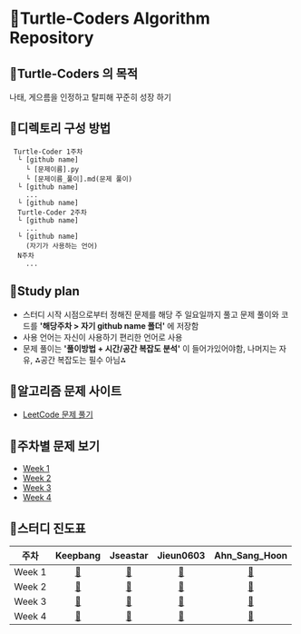 # 🐢Turtle-Coders Algorithm Repository

## 🐢Turtle-Coders 의 목적

나태, 게으름을 인정하고 탈피해 꾸준히 성장 하기

## 🐢디렉토리 구성 방법

```
 Turtle-Coder 1주차
  └ [github name]
    └ [문제이름].py
    └ [문제이름_풀이].md(문제 풀이)
  └ [github name]
    ...
  └ [github name]
  Turtle-Coder 2주차
  └ [github name]
    ...
  └ [github name]
    (자기가 사용하는 언어)
  N주차
    ...
```

## 🐢Study plan

- 스터디 시작 시점으로부터 정해진 문제를 해당 주 일요일까지 풀고 문제 풀이와 코드를 **'해당주차 > 자기 github name 폴더'** 에 저장함
- 사용 언어는 자신이 사용하기 편리한 언어로 사용
- 문제 풀이는 **'풀이방법 + 시간/공간 복잡도 분석'** 이 들어가있어야함, 나머지는 자유, ⁂공간 복잡도는 필수 아님⁂

## 🐢알고리즘 문제 사이트

- [LeetCode 문제 풀기](https://leetcode.com/)

## 🐢주차별 문제 보기

- [Week 1](./Weekly/week_1)
- [Week 2](./Weekly/week_2)
- [Week 3](./Weekly/week_3)
- [Week 4](./Weekly/week_4)


## 🐢스터디 진도표

|        주차         |               Keepbang               |               Jseastar               |             Jieun0603             |          Ahn_Sang_Hoon          |
| :-----------------: | :----------------------------------: | :----------------------------------: | :-------------------------------: | :-----------------------------: |
| Week 1 | [:link:](./Weekly/week_1/keepbang) | [:link:](./Weekly/week_1/Jseastar) | [:link:](./Weekly/week_1/Jieun0603) | [:link:](./Weekly/week_1/dvHuni) |
| Week 2 | [:link:](./Weekly/week_2/Keepbang) | [:link:](./Weekly/week_2/Jseastar) | [:link:](./Weekly/week_2/Jieun0603) | [:link:](./Weekly/week_2/dvHuni) |
| Week 3 | [:link:](./Weekly/week_3/Keepbang) | [:link:](./Weekly/week_3/Jseastar) | [:link:](./Weekly/week_3/Jieun0603) | [:link:](./Weekly/week_3/dvHuni) |
| Week 4 | [:link:](./Weekly/week_4/Keepbang) | [:link:](./Weekly/week_4/Jseastar) | [:link:](./Weekly/week_4/Jieun0603) | [:link:](./Weekly/week_4/dvhuni) |

